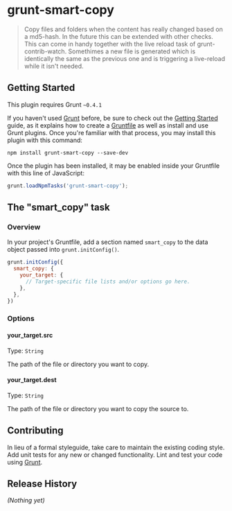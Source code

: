 # grunt-smart-copy

> Copy files and folders when the content has really changed based on a md5-hash. In the future this can be extended with other checks. This can come in handy together with the live reload task of grunt-contrib-watch. Somethimes a new file is generated which is identically the same as the previous one and is triggering a live-reload while it isn't needed.

## Getting Started
This plugin requires Grunt `~0.4.1`

If you haven't used [Grunt](http://gruntjs.com/) before, be sure to check out the [Getting Started](http://gruntjs.com/getting-started) guide, as it explains how to create a [Gruntfile](http://gruntjs.com/sample-gruntfile) as well as install and use Grunt plugins. Once you're familiar with that process, you may install this plugin with this command:

```shell
npm install grunt-smart-copy --save-dev
```

Once the plugin has been installed, it may be enabled inside your Gruntfile with this line of JavaScript:

```js
grunt.loadNpmTasks('grunt-smart-copy');
```

## The "smart_copy" task

### Overview
In your project's Gruntfile, add a section named `smart_copy` to the data object passed into `grunt.initConfig()`.

```js
grunt.initConfig({
  smart_copy: {
    your_target: {
      // Target-specific file lists and/or options go here.
    },
  },
})
```

### Options

#### your_target.src
Type: `String`

The path of the file or directory you want to copy.

#### your_target.dest
Type: `String`

The path of the file or directory you want to copy the source to.

## Contributing
In lieu of a formal styleguide, take care to maintain the existing coding style. Add unit tests for any new or changed functionality. Lint and test your code using [Grunt](http://gruntjs.com/).

## Release History
_(Nothing yet)_
